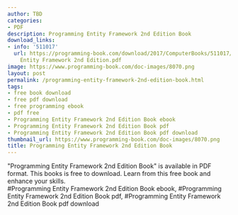 ```yaml
---
author: TBD
categories:
- PDF
description: Programming Entity Framework 2nd Edition Book
download_links:
- info: '511017'
  url: https://programming-book.com/download/2017/ComputerBooks/511017/Programming
    Entity Framework 2nd Edition.pdf
image: https://www.programming-book.com/doc-images/8070.png
layout: post
permalink: /programming-entity-framework-2nd-edition-book.html
tags:
- free book download
- free pdf download
- free programming ebook
- pdf free
- Programming Entity Framework 2nd Edition Book ebook
- Programming Entity Framework 2nd Edition Book pdf
- Programming Entity Framework 2nd Edition Book pdf download
thumbnail_url: https://www.programming-book.com/doc-images/8070.png
title: Programming Entity Framework 2nd Edition Book
---
```


 
<div class="item-desc text-justify">
  "Programming Entity Framework 2nd Edition Book" is available in PDF format. This books is free to download. Learn from this free book and enhance your skills.
  <br>
  #Programming Entity Framework 2nd Edition Book ebook, #Programming Entity Framework 2nd Edition Book pdf, #Programming Entity Framework 2nd Edition Book pdf download
</div>